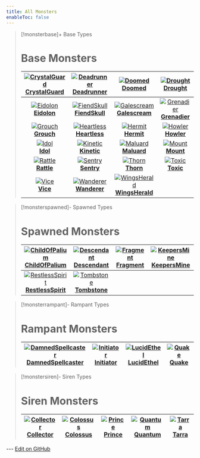 ```yaml
---
title: All Monsters
enableToc: false
---
```


> [!monsterbase]+ Base Types
> # Base Monsters
> | [![CrystalGuard](CrystalGuard_Icon.png)<br>**CrystalGuard**](CrystalGuard) | [![Deadrunner](Deadrunner_Icon.png)<br>**Deadrunner**](Deadrunner) | [![Doomed](Doomed_Icon.png)<br>**Doomed**](Doomed) | [![Drought](Drought_Enemy_Icon.png)<br>**Drought**](Drought) |
> |:---:|:---:|:---:|:---:|
> | [![Eidolon](Eidolon_Icon.png)<br>**Eidolon**](Eidolon) | [![FiendSkull](FiendSkull_Icon.png)<br>**FiendSkull**](FiendSkull) | [![Galescream](Galescream_Enemy_Icon.png)<br>**Galescream**](Galescream) | [![Grenadier](Grenadier_Icon.png)<br>**Grenadier**](Grenadier) |
> | [![Grouch](Grouch_Icon.png)<br>**Grouch**](Grouch) | [![Heartless](Heartless_Icon.png)<br>**Heartless**](Heartless) | [![Hermit](Hermit_Icon.png)<br>**Hermit**](Hermit) | [![Howler](Howler_Enemy_Icon.png)<br>**Howler**](Howler) |
> | [![Idol](Idol_Icon.png)<br>**Idol**](Idol) | [![Kinetic](Kinetic_Icon.png)<br>**Kinetic**](Kinetic) | [![Maluard](Maluard_Icon.png)<br>**Maluard**](Maluard) | [![Mount](Mount_Icon.png)<br>**Mount**](Mount) |
> | [![Rattle](Rattle_Enemy_Icon.png)<br>**Rattle**](Rattle) | [![Sentry](Sentry_Icon.png)<br>**Sentry**](Sentry) | [![Thorn](Thorn_Enemy_Icon.png)<br>**Thorn**](Thorn) | [![Toxic](Toxic_Enemy_Icon.png)<br>**Toxic**](Toxic) |
> | [![Vice](Vice_Icon.png)<br>**Vice**](Vice) | [![Wanderer](Wanderer_Enemy_Icon.png)<br>**Wanderer**](Wanderer) | [![WingsHerald](Wind_sHerald_Icon.png)<br>**WingsHerald**](WingsHerald) |  |

> [!monsterspawned]- Spawned Types
> # Spawned Monsters
> | [![ChildOfPalium](ChildOfPalium_Icon.png)<br>**ChildOfPalium**](ChildOfPalium) | [![Descendant](Descendant_Icon.png)<br>**Descendant**](Descendant) | [![Fragment](Fragment_Icon.png)<br>**Fragment**](Fragment) | [![KeepersMine](KeeperMine_Icon.png)<br>**KeepersMine**](KeepersMine) |
> |:---:|:---:|:---:|:---:|
> | [![RestlessSpirit](RestlessSpirit_Icon.png)<br>**RestlessSpirit**](RestlessSpirit) | [![Tombstone](Gravestone_Icon.png)<br>**Tombstone**](Tombstone) |  |  |

> [!monsterrampant]- Rampant Types
> # Rampant Monsters
> | [![DamnedSpellcaster](DamnedSpellcaster_Icon.png)<br>**DamnedSpellcaster**](DamnedSpellcaster) | [![Initiator](Initiator_Icon.png)<br>**Initiator**](Initiator) | [![LucidEthel](LucidEthel_Icon.png)<br>**LucidEthel**](LucidEthel) | [![Quake](Quake_Enemy_Icon.png)<br>**Quake**](Quake) |
> |:---:|:---:|:---:|:---:|

> [!monstersiren]- Siren Types
> # Siren Monsters
> | [![Collector](Collector_Siren_Icon.png)<br>**Collector**](Collector) | [![Colossus](Colossus_Siren_Icon.png)<br>**Colossus**](Colossus) | [![Prince](Prince_Icon.png)<br>**Prince**](Prince) | [![Quantum](Quantum_Siren_Icon.png)<br>**Quantum**](Quantum) | [![Tarra](Tarra_Icon.png)<br>**Tarra**](Tarra) |
> |:---:|:---:|:---:|:---:|:---:|

--- [Edit on GitHub](https://github.com/Mondrethos/gatekeeperwiki/edit/main/content/Monsters/AllMonsters.md)